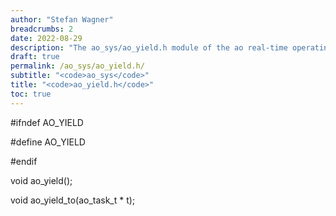 ```yaml
---
author: "Stefan Wagner"
breadcrumbs: 2
date: 2022-08-29
description: "The ao_sys/ao_yield.h module of the ao real-time operating system."
draft: true
permalink: /ao_sys/ao_yield.h/ 
subtitle: "<code>ao_sys</code>"
title: "<code>ao_yield.h</code>"
toc: true
---
```


#ifndef AO_YIELD

#define AO_YIELD

#endif

void    ao_yield();

void    ao_yield_to(ao_task_t * t);

